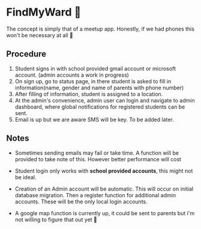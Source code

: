 # FindMyWard 🔎

The concept is simply that of a meetup app. Honestly, if we had phones this won't be necessary at all 👀

## Procedure
1. Student signs in with school provided gmail account or microsoft account. (admin accounts a work in progress)
2. On sign up, go to status page, in there student is asked to fill in information(name, gender and name of parents with phone number)
3. After filling of information, student is assigned to a location.
4. At the admin's convenience, admin user can login and navigate to admin dashboard, where global notifications for registered students can be sent.
5. Email is up but we are aware SMS will be key. To be added later.


## Notes
- Sometimes sending emails may fail or take time. A function will be provided to take note of this. However better performance will cost
- Student login only works with **school provided accounts**, this might not be ideal.
- Creation of an Admin account will be automatic. This will occur on initial database migration. Then a register function for additional admin accounts.
These will be the only local login accounts.

- A google map function is currently up, it could be sent to parents but i'm not willing to figure that out yet 😬
